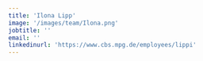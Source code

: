 ```yaml
---
title: 'Ilona Lipp'
image: '/images/team/Ilona.png'
jobtitle: ''
email: ''
linkedinurl: 'https://www.cbs.mpg.de/employees/lippi'
---
```

